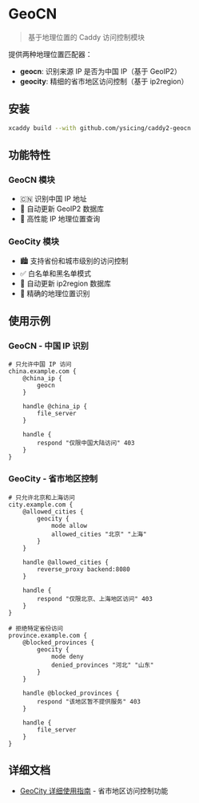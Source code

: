 # GeoCN

> 基于地理位置的 Caddy 访问控制模块

提供两种地理位置匹配器：
- **geocn**: 识别来源 IP 是否为中国 IP（基于 GeoIP2）
- **geocity**: 精细的省市地区访问控制（基于 ip2region）

## 安装

```bash
xcaddy build --with github.com/ysicing/caddy2-geocn
```

## 功能特性

### GeoCN 模块
- 🇨🇳 识别中国 IP 地址
- 🔄 自动更新 GeoIP2 数据库
- 🚀 高性能 IP 地理位置查询

### GeoCity 模块  
- 🏙️ 支持省份和城市级别的访问控制
- ✅ 白名单和黑名单模式
- 🔄 自动更新 ip2region 数据库
- 🎯 精确的地理位置识别

## 使用示例

### GeoCN - 中国 IP 识别

```caddyfile
# 只允许中国 IP 访问
china.example.com {
    @china_ip {
        geocn
    }
    
    handle @china_ip {
        file_server
    }
    
    handle {
        respond "仅限中国大陆访问" 403
    }
}
```

### GeoCity - 省市地区控制

```caddyfile
# 只允许北京和上海访问
city.example.com {
    @allowed_cities {
        geocity {
            mode allow
            allowed_cities "北京" "上海"
        }
    }
    
    handle @allowed_cities {
        reverse_proxy backend:8080
    }
    
    handle {
        respond "仅限北京、上海地区访问" 403
    }
}

# 拒绝特定省份访问
province.example.com {
    @blocked_provinces {
        geocity {
            mode deny
            denied_provinces "河北" "山东"
        }
    }
    
    handle @blocked_provinces {
        respond "该地区暂不提供服务" 403
    }
    
    handle {
        file_server
    }
}
```

## 详细文档

- [GeoCity 详细使用指南](GEOCITY.md) - 省市地区访问控制功能
